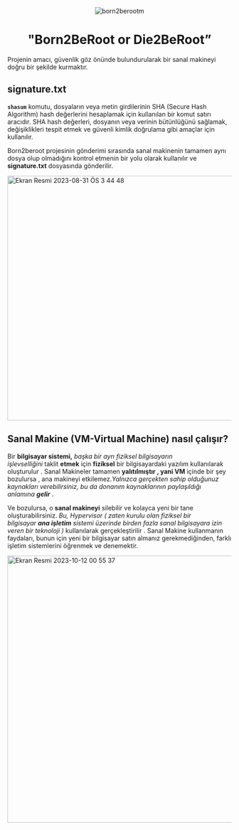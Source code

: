 <div align="center">

![born2berootm](https://github.com/beyzabektas/42Cursus/assets/91256847/0f6b2ffd-287b-4f41-a4b9-89a983921075)


# "Born2BeRoot or Die2BeRoot”
</div>

Projenin amacı, güvenlik göz önünde bulundurularak bir sanal makineyi doğru bir şekilde kurmaktır.

## signature.txt

**`shasum`** komutu, dosyaların veya metin girdilerinin SHA (Secure Hash Algorithm) hash değerlerini hesaplamak için kullanılan bir komut satırı aracıdır. SHA hash değerleri, dosyanın veya verinin bütünlüğünü sağlamak, değişiklikleri tespit etmek ve güvenli kimlik doğrulama gibi amaçlar için kullanılır.

Born2beroot projesinin gönderimi sırasında  sanal makinenin tamamen aynı dosya olup olmadığını kontrol etmenin bir yolu olarak kullanılır ve **signature.txt** dosyasında gönderilir.

<img width="550" alt="Ekran Resmi 2023-08-31 ÖS 3 44 48" src="https://github.com/beyzabektas/42Cursus/assets/91256847/4ab8ad97-2d5d-464b-b40c-77f6777cda5d">

## Sanal Makine (VM-Virtual Machine) nasıl çalışır?

Bir **bilgisayar sistemi,** *başka bir ayrı fiziksel bilgisayarın işlevselliğini* taklit **etmek** için **fiziksel** bir bilgisayardaki yazılım kullanılarak oluşturulur . Sanal Makineler tamamen **yalıtılmıştır , yani VM** içinde bir şey bozulursa , ana makineyi etkilemez.*Yalnızca gerçekten sahip olduğunuz kaynakları verebilirsiniz, bu da donanım kaynaklarının paylaşıldığı anlamına **gelir*** .

Ve bozulursa, o **sanal makineyi** silebilir ve kolayca yeni bir tane oluşturabilirsiniz. **Bu, Hypervisor ( *zaten** kurulu olan  fiziksel bir bilgisayar **ana işletim** sistemi üzerinde birden fazla sanal bilgisayara izin veren bir teknoloji )* kullanılarak gerçekleştirilir .
Sanal Makine kullanmanın faydaları, bunun için yeni bir bilgisayar satın almanız gerekmediğinden, farklı işletim sistemlerini öğrenmek ve denemektir.  




<img width="600" alt="Ekran Resmi 2023-10-12 00 55 37" src="https://github.com/beyzabektas/42Cursus/assets/91256847/b4186ac2-af20-421a-8d21-db1dcc6ca893">

